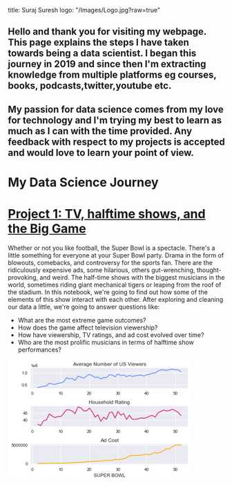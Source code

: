title: Suraj Suresh
logo: "/Images/Logo.jpg?raw=true"
## Hello and thank you for visiting my webpage. This page explains the steps I have taken towards being a data scientist. I began this journey in 2019 and since then I'm extracting knowledge from multiple platforms eg courses, books, podcasts,twitter,youtube etc. 
## My passion for data science comes from my love for technology and I'm trying my best to learn as much as I can with the time provided. Any feedback with respect to my projects is accepted and would love to learn your point of view. 

# My Data Science Journey
# [Project 1: TV, halftime shows, and the Big Game](https://github.com/Suraj-MachineTeacher/Project-1-Data-Visualization/blob/master/Data%20Visualization%20Super%20Bowl%20Performance.ipynb)
Whether or not you like football, the Super Bowl is a spectacle. There's a little something for everyone at your Super Bowl party. Drama in the form of blowouts, comebacks, and controversy for the sports fan. There are the ridiculously expensive ads, some hilarious, others gut-wrenching, thought-provoking, and weird. The half-time shows with the biggest musicians in the world, sometimes riding giant mechanical tigers or leaping from the roof of the stadium. In this notebook, we're going to find out how some of the elements of this show interact with each other. After exploring and cleaning our data a little, we're going to answer questions like:

* What are the most extreme game outcomes?
* How does the game affect television viewership?
* How have viewership, TV ratings, and ad cost evolved over time?
* Who are the most prolific musicians in terms of halftime show performances?

![](Images/Image.png)
